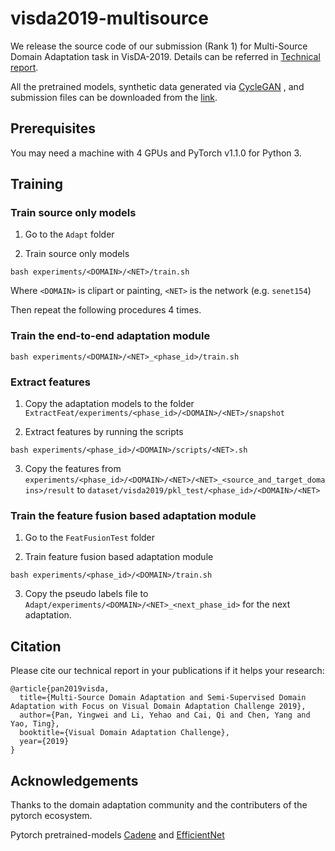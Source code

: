 # visda2019-multisource

We release the source code of our submission (Rank 1) for Multi-Source Domain Adaptation task in VisDA-2019. Details can be referred in [Technical report](https://arxiv.org/pdf/1910.03548.pdf).

All the pretrained models, synthetic data generated via [CycleGAN](https://github.com/junyanz/pytorch-CycleGAN-and-pix2pix) , and submission files can be downloaded from the [link](https://drive.google.com/open?id=1qayUpvuBWcTBwsHhbNSRKrw3BXArkrlF).

## Prerequisites

You may need a machine with 4 GPUs and PyTorch v1.1.0 for Python 3.

## Training
### Train source only models
1. Go to the `Adapt` folder

2. Train source only models

  ```bash experiments/<DOMAIN>/<NET>/train.sh```

Where `<DOMAIN>` is clipart or painting, `<NET>` is the network (e.g. `senet154`)

Then repeat the following procedures 4 times.

### Train the end-to-end adaptation module

  ```bash experiments/<DOMAIN>/<NET>_<phase_id>/train.sh``` 

### Extract features

1. Copy the adaptation models to the folder `ExtractFeat/experiments/<phase_id>/<DOMAIN>/<NET>/snapshot`

2. Extract features by running the scripts

  ```bash experiments/<phase_id>/<DOMAIN>/scripts/<NET>.sh```

3. Copy the features from ```experiments/<phase_id>/<DOMAIN>/<NET>/<NET>_<source_and_target_domains>/result``` to ```dataset/visda2019/pkl_test/<phase_id>/<DOMAIN>/<NET>```

### Train the feature fusion based adaptation module
1. Go to the `FeatFusionTest` folder

2. Train feature fusion based adaptation module

  ```bash experiments/<phase_id>/<DOMAIN>/train.sh```

3. Copy the pseudo labels file to ```Adapt/experiments/<DOMAIN>/<NET>_<next_phase_id>``` for the next adaptation.

## Citation
Please cite our technical report in your publications if it helps your research:

```
@article{pan2019visda,
  title={Multi-Source Domain Adaptation and Semi-Supervised Domain Adaptation with Focus on Visual Domain Adaptation Challenge 2019},
  author={Pan, Yingwei and Li, Yehao and Cai, Qi and Chen, Yang and Yao, Ting},
  booktitle={Visual Domain Adaptation Challenge},
  year={2019}
}
```

## Acknowledgements
Thanks to the domain adaptation community and the contributers of the pytorch ecosystem.

Pytorch pretrained-models [Cadene](https://github.com/Cadene/pretrained-models.pytorch) and [EfficientNet](https://github.com/lukemelas/EfficientNet-PyTorch)
